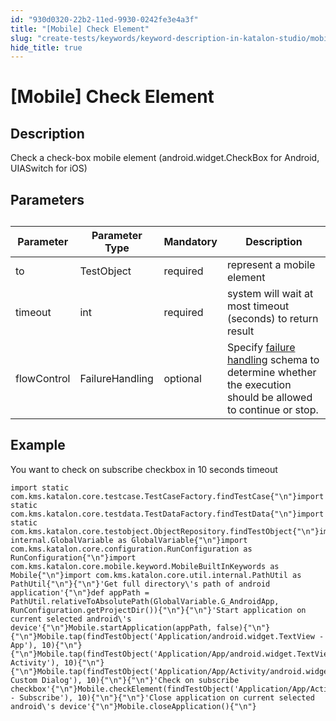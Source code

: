 ```yaml
---
id: "930d0320-22b2-11ed-9930-0242fe3e4a3f"
title: "[Mobile] Check Element"
slug: "create-tests/keywords/keyword-description-in-katalon-studio/mobile-keywords/mobile-check-element"
hide_title: true
---
```


# <a id="id_0" class="anchor_top_offset"/><a id="ariaid-title1" class="anchor_top_offset"/>[Mobile] Check Element


## <a id="id_0__id_1" class="anchor_top_offset"/>Description

              
<p xmlns="http://www.w3.org/1999/xhtml" className="p">Check a check-box mobile element (android.widget.CheckBox for   Android, UIASwitch for iOS)</p> 
      

## <a id="id_0__id_2" class="anchor_top_offset"/>Parameters

              
<table xmlns="http://www.w3.org/1999/xhtml" className="table anchor_top_offset" id="id_0__98691b58-6a0b-4b56-a152-57a8eaa6a6fd"><caption /><thead className="thead"><tr className><th className="entry anchor_top_offset" id="id_0__98691b58-6a0b-4b56-a152-57a8eaa6a6fd__entry__1">Parameter</th><th className="entry anchor_top_offset" id="id_0__98691b58-6a0b-4b56-a152-57a8eaa6a6fd__entry__2">Parameter Type</th><th className="entry anchor_top_offset" id="id_0__98691b58-6a0b-4b56-a152-57a8eaa6a6fd__entry__3">Mandatory</th><th className="entry anchor_top_offset" id="id_0__98691b58-6a0b-4b56-a152-57a8eaa6a6fd__entry__4">Description</th></tr></thead><tbody className="tbody"><tr className><td className="entry" headers="id_0__98691b58-6a0b-4b56-a152-57a8eaa6a6fd__entry__1 id_0__98691b58-6a0b-4b56-a152-57a8eaa6a6fd__entry__2 id_0__98691b58-6a0b-4b56-a152-57a8eaa6a6fd__entry__3 id_0__98691b58-6a0b-4b56-a152-57a8eaa6a6fd__entry__4 ">to</td><td className="entry" headers="id_0__98691b58-6a0b-4b56-a152-57a8eaa6a6fd__entry__1 id_0__98691b58-6a0b-4b56-a152-57a8eaa6a6fd__entry__2 id_0__98691b58-6a0b-4b56-a152-57a8eaa6a6fd__entry__3 id_0__98691b58-6a0b-4b56-a152-57a8eaa6a6fd__entry__4 ">TestObject</td><td className="entry" headers="id_0__98691b58-6a0b-4b56-a152-57a8eaa6a6fd__entry__1 id_0__98691b58-6a0b-4b56-a152-57a8eaa6a6fd__entry__2 id_0__98691b58-6a0b-4b56-a152-57a8eaa6a6fd__entry__3 id_0__98691b58-6a0b-4b56-a152-57a8eaa6a6fd__entry__4 ">required</td><td className="entry" headers="id_0__98691b58-6a0b-4b56-a152-57a8eaa6a6fd__entry__1 id_0__98691b58-6a0b-4b56-a152-57a8eaa6a6fd__entry__2 id_0__98691b58-6a0b-4b56-a152-57a8eaa6a6fd__entry__3 id_0__98691b58-6a0b-4b56-a152-57a8eaa6a6fd__entry__4 ">represent a mobile element</td></tr><tr className><td className="entry" headers="id_0__98691b58-6a0b-4b56-a152-57a8eaa6a6fd__entry__1 id_0__98691b58-6a0b-4b56-a152-57a8eaa6a6fd__entry__2 id_0__98691b58-6a0b-4b56-a152-57a8eaa6a6fd__entry__3 id_0__98691b58-6a0b-4b56-a152-57a8eaa6a6fd__entry__4 ">timeout</td><td className="entry" headers="id_0__98691b58-6a0b-4b56-a152-57a8eaa6a6fd__entry__1 id_0__98691b58-6a0b-4b56-a152-57a8eaa6a6fd__entry__2 id_0__98691b58-6a0b-4b56-a152-57a8eaa6a6fd__entry__3 id_0__98691b58-6a0b-4b56-a152-57a8eaa6a6fd__entry__4 ">int</td><td className="entry" headers="id_0__98691b58-6a0b-4b56-a152-57a8eaa6a6fd__entry__1 id_0__98691b58-6a0b-4b56-a152-57a8eaa6a6fd__entry__2 id_0__98691b58-6a0b-4b56-a152-57a8eaa6a6fd__entry__3 id_0__98691b58-6a0b-4b56-a152-57a8eaa6a6fd__entry__4 ">required</td><td className="entry" headers="id_0__98691b58-6a0b-4b56-a152-57a8eaa6a6fd__entry__1 id_0__98691b58-6a0b-4b56-a152-57a8eaa6a6fd__entry__2 id_0__98691b58-6a0b-4b56-a152-57a8eaa6a6fd__entry__3 id_0__98691b58-6a0b-4b56-a152-57a8eaa6a6fd__entry__4 ">system will wait at most timeout (seconds) to return         result</td></tr><tr className><td className="entry" headers="id_0__98691b58-6a0b-4b56-a152-57a8eaa6a6fd__entry__1 id_0__98691b58-6a0b-4b56-a152-57a8eaa6a6fd__entry__2 id_0__98691b58-6a0b-4b56-a152-57a8eaa6a6fd__entry__3 id_0__98691b58-6a0b-4b56-a152-57a8eaa6a6fd__entry__4 ">flowControl</td><td className="entry" headers="id_0__98691b58-6a0b-4b56-a152-57a8eaa6a6fd__entry__1 id_0__98691b58-6a0b-4b56-a152-57a8eaa6a6fd__entry__2 id_0__98691b58-6a0b-4b56-a152-57a8eaa6a6fd__entry__3 id_0__98691b58-6a0b-4b56-a152-57a8eaa6a6fd__entry__4 ">FailureHandling</td><td className="entry" headers="id_0__98691b58-6a0b-4b56-a152-57a8eaa6a6fd__entry__1 id_0__98691b58-6a0b-4b56-a152-57a8eaa6a6fd__entry__2 id_0__98691b58-6a0b-4b56-a152-57a8eaa6a6fd__entry__3 id_0__98691b58-6a0b-4b56-a152-57a8eaa6a6fd__entry__4 ">optional</td><td className="entry" headers="id_0__98691b58-6a0b-4b56-a152-57a8eaa6a6fd__entry__1 id_0__98691b58-6a0b-4b56-a152-57a8eaa6a6fd__entry__2 id_0__98691b58-6a0b-4b56-a152-57a8eaa6a6fd__entry__3 id_0__98691b58-6a0b-4b56-a152-57a8eaa6a6fd__entry__4 ">Specify <a className="xref" href="/docs/maintain/configure-failure-handling-settings-in-katalon-studio">failure handling</a> schema to         determine whether the execution should be allowed to continue or         stop.</td></tr></tbody></table> 
      

## <a id="id_0__id_3" class="anchor_top_offset"/>Example

              
<p xmlns="http://www.w3.org/1999/xhtml" className="p">You want to check on subscribe checkbox in 10 seconds   timeout</p> 
              
<pre xmlns="http://www.w3.org/1999/xhtml" className="pre codeblock"><code>import static com.kms.katalon.core.testcase.TestCaseFactory.findTestCase{"\n"}import static com.kms.katalon.core.testdata.TestDataFactory.findTestData{"\n"}import static com.kms.katalon.core.testobject.ObjectRepository.findTestObject{"\n"}import internal.GlobalVariable as GlobalVariable{"\n"}import com.kms.katalon.core.configuration.RunConfiguration as RunConfiguration{"\n"}import com.kms.katalon.core.mobile.keyword.MobileBuiltInKeywords as Mobile{"\n"}import com.kms.katalon.core.util.internal.PathUtil as PathUtil{"\n"}{"\n"}'Get full directory\'s path of android application'{"\n"}def appPath = PathUtil.relativeToAbsolutePath(GlobalVariable.G_AndroidApp, RunConfiguration.getProjectDir()){"\n"}{"\n"}'Start application on current selected android\'s device'{"\n"}Mobile.startApplication(appPath, false){"\n"}{"\n"}Mobile.tap(findTestObject('Application/android.widget.TextView - App'), 10){"\n"}{"\n"}Mobile.tap(findTestObject('Application/App/android.widget.TextView-Activity'), 10){"\n"}{"\n"}Mobile.tap(findTestObject('Application/App/Activity/android.widget.TextView-Custom Dialog'), 10){"\n"}{"\n"}'Check on subscribe checkbox'{"\n"}Mobile.checkElement(findTestObject('Application/App/Activity/android.widget.Check - Subscribe'), 10){"\n"}{"\n"}'Close application on current selected android\'s device'{"\n"}Mobile.closeApplication(){"\n"}</code></pre> 
            
